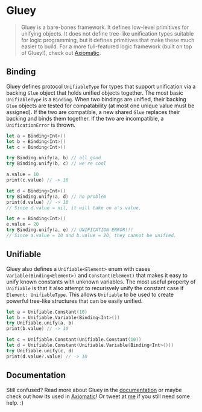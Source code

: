 # Gluey

> Gluey is a bare-bones framework. It defines low-level primitives for unifying objects. It does not define tree-like
> unification types suitable for logic programming, but it defines primitives that make these much easier to build. For a
> more full-featured logic framework (built on top of Gluey!), check out [Axiomatic](https://github.com/JadenGeller/Axiomatic).

## Binding

Gluey defines protocol `UnifiableType` for types that support unification via a backing `Glue` object that holds unified objects together. The most basic `UnifiableType` is a `Binding`. When two bindings are unified, their backing `Glue` objects are tested for compatability (at most one unique value must be assigned). If the two are compatible, a new shared `Glue` replaces their backing and binds them together. If the two are incompatible, a `UnificationError` is thrown.

```swift
let a = Binding<Int>()
let b = Binding<Int>()
let c = Binding<Int>()

try Binding.unify(a, b) // all good
try Binding.unify(b, c) // we're cool

a.value = 10
print(c.value) // -> 10

let d = Binding<Int>()
try Binding.unify(a, d) // no problem
print(d.value) // -> 10
// Since d.value = nil, it will take on a's value.

let e = Binding<Int>()
e.value = 20
try Binding.unify(a, e) // UNIFICATION ERROR!!!
// Since a.value = 10 and b.value = 20, they cannot be unified.
```

## Unifiable

Gluey also defines a `Unifiable<Element>` enum with cases `Variable(Binding<Element>)` and `Constant(Element)` that makes it easy to unify known constants with unknown variables. The most useful property of `Unifiable` is that it also attempt to recurisvely unify the constant case if `Element: UnifiableType`. This allows `Unifiable` to be used to create powerful tree-like structures that can be easily unified.
```swift
let a = Unifiable.Constant(10)
let b = Unifiable.Variable(Binding<Int>())
try Unifiable.unify(a, b)
print(b.value) // -> 10

let c = Unifiable.Constant(Unifiable.Constant(10))
let d = Unifiable.Constant(Unifiable.Variable(Binding<Int>()))
try Unifiable.unify(c, d)
print(d.value?.value) // -> 10
```

## Documentation

Still confused? Read more about Gluey in the [documentation](http://jadengeller.github.io/Gluey/docs/index.html) or maybe check out how its used in [Axiomatic](https://github.com/JadenGeller/Axiomatic)! Or tweet at [me](https://twitter.com/jadengeller) if you still need some help. :)

